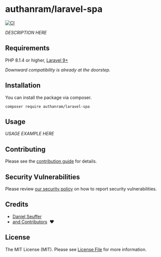 # authanram/laravel-spa

[![CI](https://github.com/authanram/laravel-spa/actions/workflows/main.yml/badge.svg)](https://github.com/authanram/laravel-spa/actions/workflows/main.yml)

*DESCRIPTION HERE*

## Requirements

PHP 8.1.4 or higher, [Laravel 9+](https://laravel.com/docs/9.x)

_Downward compatibility is already at the doorstep._

## Installation

You can install the package via composer.

```shell
composer require authanram/laravel-spa
```

## Usage

*USAGE EXAMPLE HERE*

## Contributing

Please see the [contribution guide](https://github.com/authanram/laravel-spa/blob/master/.github/CONTRIBUTING.md)
for details.

## Security Vulnerabilities

Please review [our security policy](https://github.com/authanram/laravel-spa/security/policy)
on how to report security vulnerabilities.

## Credits

- [Daniel Seuffer](https://github.com/authanram)
- [and Contributors](https://github.com/authanram/laravel-spa/graphs/contributors) &nbsp;❤️

## License

The MIT License (MIT). Please see [License File](https://github.com/authanram/laravel-spa/blob/master/LICENSE.md)
for more information.
